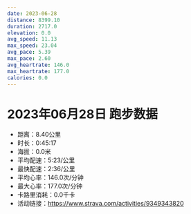 ```yaml
---
date: 2023-06-28
distance: 8399.10
duration: 2717.0
elevation: 0.0
avg_speed: 11.13
max_speed: 23.04
avg_pace: 5.39
max_pace: 2.60
avg_heartrate: 146.0
max_heartrate: 177.0
calories: 0.0
---
```


# 2023年06月28日 跑步数据

- 距离：8.40公里
- 时长：0:45:17
- 海拔：0.0米
- 平均配速：5:23/公里
- 最快配速：2:36/公里
- 平均心率：146.0次/分钟
- 最大心率：177.0次/分钟
- 卡路里消耗：0.0千卡
- 活动链接：https://www.strava.com/activities/9349343820
